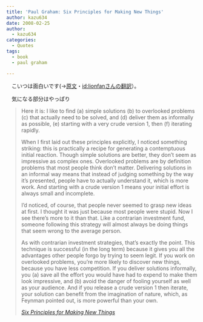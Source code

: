 ```yaml
---
title: 'Paul Graham: Six Principles for Making New Things'
author: kazu634
date: 2008-02-25
author:
  - kazu634
categories:
  - Quotes
tags:
  - book
  - paul graham

---
```

<div class="section">
<p>
    　こいつは面白いです(→<a href="http://www.paulgraham.com/newthings.html" onclick="__gaTracker('send', 'event', 'outbound-article', 'http://www.paulgraham.com/newthings.html', '原文');" target="_blank">原文</a>・<a href="http://d.hatena.ne.jp/lionfan/20080224#1203759642" onclick="__gaTracker('send', 'event', 'outbound-article', 'http://d.hatena.ne.jp/lionfan/20080224#1203759642', 'id:lionfanさんの翻訳');" target="_blank">id:lionfanさんの翻訳</a>）。
</p>
  
<p>
    　気になる部分はやっぱり
</p>
  
<blockquote title="Six Principles for Making New Things" cite="http://www.paulgraham.com/newthings.html">
<p>
      Here it is: I like to find (a) simple solutions (b) to overlooked problems (c) that actually need to be solved, and (d) deliver them as informally as possible, (e) starting with a very crude version 1, then (f) iterating rapidly.
</p>
    
<p>
      When I first laid out these principles explicitly, I noticed something striking: this is practically a recipe for generating a contemptuous initial reaction. Though simple solutions are better, they don&#8217;t seem as impressive as complex ones. Overlooked problems are by definition problems that most people think don&#8217;t matter. Delivering solutions in an informal way means that instead of judging something by the way it&#8217;s presented, people have to actually understand it, which is more work. And starting with a crude version 1 means your initial effort is always small and incomplete.
</p>
    
<p>
      I&#8217;d noticed, of course, that people never seemed to grasp new ideas at first. I thought it was just because most people were stupid. Now I see there&#8217;s more to it than that. Like a contrarian investment fund, someone following this strategy will almost always be doing things that seem wrong to the average person.
</p>
    
<p>
      As with contrarian investment strategies, that&#8217;s exactly the point. This technique is successful (in the long term) because it gives you all the advantages other people forgo by trying to seem legit. If you work on overlooked problems, you&#8217;re more likely to discover new things, because you have less competition. If you deliver solutions informally, you (a) save all the effort you would have had to expend to make them look impressive, and (b) avoid the danger of fooling yourself as well as your audience. And if you release a crude version 1 then iterate, your solution can benefit from the imagination of nature, which, as Feynman pointed out, is more powerful than your own.
</p>
    
<p>
<cite><a href="http://www.paulgraham.com/newthings.html" onclick="__gaTracker('send', 'event', 'outbound-article', 'http://www.paulgraham.com/newthings.html', 'Six Principles for Making New Things');" target="_blank">Six Principles for Making New Things</a></cite>
</p>
</blockquote>
</div>
